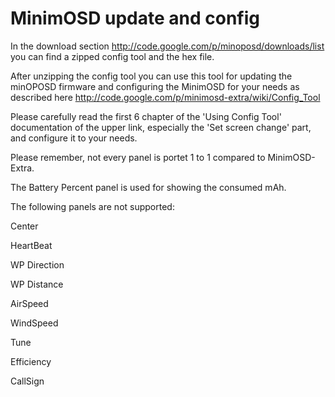 # MinimOSD update and config #

In the download section http://code.google.com/p/minoposd/downloads/list you can find a zipped config tool and the hex file.

After unzipping the config tool you can use this tool for updating the minOPOSD firmware and configuring the MinimOSD for your needs as described here http://code.google.com/p/minimosd-extra/wiki/Config_Tool

Please carefully read the first 6 chapter of the 'Using Config Tool' documentation of the upper link, especially the 'Set screen change' part, and configure it to your needs.

Please remember, not every panel is portet 1 to 1 compared to MinimOSD-Extra.

The Battery Percent panel is used for showing the consumed mAh.

The following panels are not supported:

Center

HeartBeat

WP Direction

WP Distance

AirSpeed

WindSpeed

Tune

Efficiency

CallSign